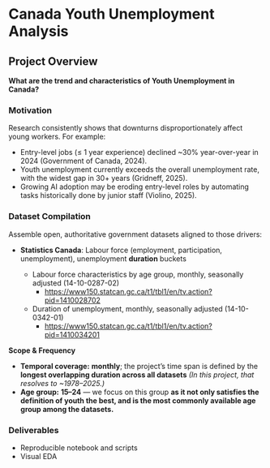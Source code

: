 # Canada Youth Unemployment Analysis

## Project Overview

**What are the trend and characteristics of Youth Unemployment in Canada?**

### Motivation

Research consistently shows that downturns disproportionately affect young workers. For example:

- Entry-level jobs (≤ 1 year experience) declined ~30% year-over-year in 2024 (Government of Canada, 2024).
- Youth unemployment currently exceeds the overall unemployment rate, with the widest gap in 30+ years (Gridneff, 2025).
- Growing AI adoption may be eroding entry-level roles by automating tasks historically done by junior staff (Violino, 2025).

### Dataset Compilation

   Assemble open, authoritative government datasets aligned to those drivers:
   - **Statistics Canada**: Labour force (employment, participation, unemployment), unemployment **duration** buckets

      - Labour force characteristics by age group, monthly, seasonally adjusted (14-10-0287-02)
         - https://www150.statcan.gc.ca/t1/tbl1/en/tv.action?pid=1410028702
      - Duration of unemployment, monthly, seasonally adjusted (14-10-0342-01)
         - https://www150.statcan.gc.ca/t1/tbl1/en/tv.action?pid=1410034201
  
   **Scope & Frequency**
   - **Temporal coverage:** **monthly**; the project’s time span is defined by the **longest overlapping duration across all datasets** *(In this project, that resolves to ~1978–2025.)*  
   - **Age group:** **15–24** — we focus on this group **as it not only satisfies the definition of youth the best, and is the most commonly available age group among the datasets.**

### Deliverables
   - Reproducible notebook and scripts
   - Visual EDA
